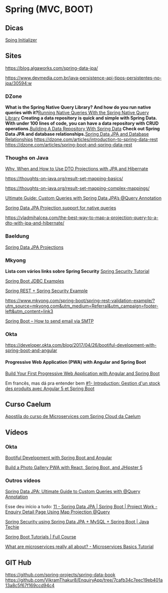 # Spring (MVC, BOOT)

## Dicas
[Sping Initializer](https://start.spring.io/)

## Sites
https://blog.algaworks.com/spring-data-jpa/

https://www.devmedia.com.br/java-persistence-api-tipos-persistentes-no-jpa/30594:w

### DZone
**What is the Spring Native Query Library? And how do you run native queries with it?**[Running Native Queries With the Spring Native Query Library](https://dzone.com/articles/running-native-queries-with-the-spring-native-quer?fromrel=true)
**Creating a data repository is quick and simple with Spring Data. With under 100 lines of code, you can have a data repository with CRUD operations.**[Building A Data Repository With Spring Data](https://dzone.com/articles/building-a-data-repository-with-spring-data?fromrel=true)
**Check out Spring Data JPA and database relationships.**[Spring Data JPA and Database Relationships](https://dzone.com/articles/spring-data-jpa-and-database)
<https://dzone.com/articles/introduction-to-spring-data-rest>
<https://dzone.com/articles/spring-boot-and-spring-data-rest>

### Thoughs on Java
[Why, When and How to Use DTO Projections with JPA and Hibernate](https://thoughts-on-java.org/dto-projections/)

https://thoughts-on-java.org/result-set-mapping-basics/

https://thoughts-on-java.org/result-set-mapping-complex-mappings/

[Ultimate Guide: Custom Queries with Spring Data JPA’s @Query Annotation](https://thoughts-on-java.org/spring-data-jpa-query-annotation/)

[Spring Data JPA Projection support for native queries](https://medium.com/swlh/spring-data-jpa-projection-support-for-native-queries-a13cd88ec166)

https://vladmihalcea.com/the-best-way-to-map-a-projection-query-to-a-dto-with-jpa-and-hibernate/

### Baeldung

[Spring Data JPA Projections](https://www.baeldung.com/spring-data-jpa-projections)

### Mkyong

**Lista com vários links sobre Spring Security** [Spring Security Tutorial](https://www.mkyong.com/tutorials/spring-security-tutorials/?utm_source=mkyong.com&utm_medium=Referral&utm_campaign=sidebar-top2&utm_content=link1)

[Spring Boot JDBC Examples](https://www.mkyong.com/spring-boot/spring-boot-jdbc-examples/?utm_source=mkyong.com&utm_medium=Referral&utm_campaign=footer-left&utm_content=link7)

[Spring REST + Spring Security Example](https://www.mkyong.com/spring-boot/spring-rest-spring-security-example/?utm_source=mkyong.com&utm_medium=Referral&utm_campaign=footer-left&utm_content=link0)

<https://www.mkyong.com/spring-boot/spring-rest-validation-example/?utm_source=mkyong.com&utm_medium=Referral&utm_campaign=footer-left&utm_content=link3>

[Spring Boot – How to send email via SMTP](https://www.mkyong.com/spring-boot/spring-boot-how-to-send-email-via-smtp/?utm_source=mkyong.com&utm_medium=Referral&utm_campaign=sidebar-related&utm_content=link8)

### Okta

<https://developer.okta.com/blog/2017/04/26/bootiful-development-with-spring-boot-and-angular>

#### Progressive Web Application (PWA) with Angular and Spring Boot

[Build Your First Progressive Web Application with Angular and Spring Boot](https://developer.okta.com/blog/2017/05/09/progressive-web-applications-with-angular-and-spring-boot)


Em francês, mas dá pra entender bem [#1- Introduction: Gestion d'un stock des produits avec Angular 5 et Spring Boot](https://www.youtube.com/watch?v=2Nv8dphr_8k)

## Curso Caelum

[Apostila do curso de Microservices com Spring Cloud da Caelum](https://github.com/caelum/apostila-fj33)

## Vídeos

### Okta

[Bootiful Development with Spring Boot and Angular](https://www.youtube.com/watch?time_continue=4&v=GhBwKT7EJsY)

[Build a Photo Gallery PWA with React, Spring Boot, and JHipster 5](https://www.youtube.com/watch?v=GlJWUqy1SJM)

### Outros vídeos

[Spring Data JPA: Ultimate Guide to Custom Queries with @Query Annotation](https://www.youtube.com/watch?v=2SV7QODVHAE&t=263s)

Esse deu início a tudo: [11 - Spring Data JPA | Spring Boot | Project Work - Enquiry Detail Page Using Map Projection @Query](https://www.youtube.com/watch?v=oihnHyAZXSc&list=PLLGI5phu9E45dpO83OlMfUmGm0hKLuPGa&index=11&t=4s)

[Spring Security using Spring Data JPA + MySQL + Spring Boot | Java Techie](https://www.youtube.com/watch?v=IyzC1kkHZ-I&t=2s)

[Spring Boot Tutorials | Full Course](https://www.youtube.com/watch?v=35EQXmHKZYs)

[What are microservices really all about? - Microservices Basics Tutorial](https://www.youtube.com/watch?v=j1gU2oGFayY&t=1s)

## GIT Hub
<https://github.com/spring-projects/spring-data-book>
<https://github.com/VikramThakur8/EnquiryApp/tree/7cafb34c7eec19eb401a13a8c5f67f169ccd94c4>

